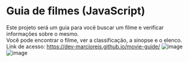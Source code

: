 # Guia de filmes (JavaScript)
Este projeto será um guia para você buscar um filme e verificar informações sobre o mesmo.<br>
Você pode encontrar o filme, ver a classificação, a sinopse e o elenco.<br>
Link de acesso: https://dev-marcioreis.github.io/movie-guide/
![image](https://user-images.githubusercontent.com/122680054/228923776-46c97fc7-0c41-472c-9ae5-d6f9802c393c.png)
![image](https://user-images.githubusercontent.com/122680054/228924891-2730b8f6-379e-40c1-ae18-01f2730a320f.png)


